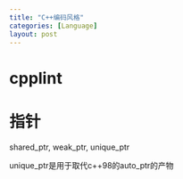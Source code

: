 ```yaml
---
title: "C++编码风格"
categories: [Language]
layout: post
---
```



# cpplint


# 指针

shared_ptr, weak_ptr, unique_ptr

unique_ptr是用于取代c++98的auto_ptr的产物
